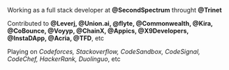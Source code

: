 Working as a full stack developer at **@SecondSpectrum** throught **@Trinet**

Contributed to **@Leverj, @Union.ai, @flyte, @Commonwealth, @Kira, @CoBounce, @Voyyp, @ChainX, @Appics, @X9Developers, @InstaDApp, @Acria, @TFD**, etc

Playing on *Codeforces, Stackoverflow, CodeSandbox, CodeSignal, CodeChef, HackerRank, Duolinguo*, etc
